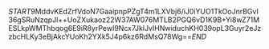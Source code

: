 $START$9MddvKEdZrfVdoN7GaaipnpPZgT4m1LXVbj6/iJ0iYUO1TkOoJnrBGvI36gSRuNzqpJl++UoZXukaoz22W37AW076MTLB2PGQ6vD1K9B+Yi8wZ71MESLkpWMThbqog6E9iR8yrPewI9Ncx7JklJvIHNwiduchKH039opL3Guyr2eJzzbcHLKy3eBjAkcYUoKh2YXk5J4p6kz6RdMsQ78Wg==$END$